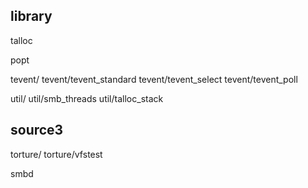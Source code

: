 

library
--------

talloc

popt

tevent/
tevent/tevent_standard
tevent/tevent_select
tevent/tevent_poll

util/
util/smb_threads
util/talloc_stack

source3
-------

torture/
torture/vfstest

smbd
